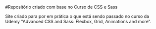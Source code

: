 #Repositório criado com base no Curso de CSS e Sass

Site criado para por em prática o que está sendo passado no curso da Udemy "Advanced CSS and Sass: Flexbox, Grid, Animations and more".
